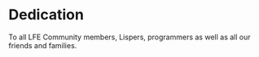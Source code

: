# Dedication

To all LFE Community members, Lispers, programmers as well as all our friends and families.
